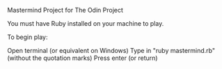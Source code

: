 Mastermind Project for The Odin Project

You must have Ruby installed on your machine to play.

To begin play:

Open terminal (or equivalent on Windows)
Type in "ruby mastermind.rb" (without the quotation marks)
Press enter (or return)
